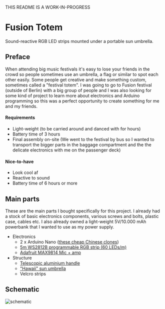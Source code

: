 THIS README IS A WORK-IN-PROGRESS

# Fusion Totem
Sound-reactive RGB LED strips mounted under a portable sun umbrella.

## Preface
When attending big music festivals it's easy to lose your friends in the crowd so people sometimes use an umbrella, a flag or similar to spot each other easily. Some people get creative and make something custom, sometimes called a "festival totem". I was going to go to Fusion festival (outside of Berlin) with a big group of people and I was also looking for some kind of project to learn more about electronics and Arduino programming so this was a perfect opportunity to create something for me and my friends.

#### Requirements
- Light-weight (to be carried around and danced with for hours)
- Battery time of 3 hours
- Final assembly on-site (We went to the festival by bus so I wanted to transport the bigger parts in the baggage compartment and the the delicate electronics with me on the passenger deck)

#### Nice-to-have
- Look cool af
- Reactive to sound
- Battery time of 6 hours or more

## Main parts
These are the main parts I bought specifically for this project. I already had a stock of basic electronics components, various screws and bolts, plastic case, cables etc. I also already owned a light-weight 5V/10.000 mAh powerbank that I wanted to use as my power supply.

- Electronics
    - 2 x Arduino Nano ([these cheap Chinese clones](https://www.amazon.de/gp/product/B015MGHH6Q/ref=oh_aui_detailpage_o07_s02?ie=UTF8&psc=1))
    - [5m WS2812B programmable RGB strip (60 LEDs/m)](https://www.amazon.de/gp/product/B01LSF4Q0A/ref=oh_aui_detailpage_o08_s00?ie=UTF8&psc=1)
    - [Adafruit MAX9814 Mic + amp](https://www.amazon.de/gp/product/B00SLYAI9K/ref=oh_aui_detailpage_o06_s00?ie=UTF8&psc=1)
- Structure
    - [Telescopic aluminium handle](https://www.amazon.de/gp/product/B0055CURZQ/ref=oh_aui_detailpage_o07_s00?ie=UTF8&psc=1)
    - ["Hawaii" sun umbrella](https://www.amazon.de/gp/product/B01BDHILYA/ref=oh_aui_detailpage_o04_s00?ie=UTF8&psc=1)
    - Velcro strips

## Schematic
![schematic](https://user-images.githubusercontent.com/713106/42450923-02becdf0-8386-11e8-80ed-e49bc72218b8.png)
